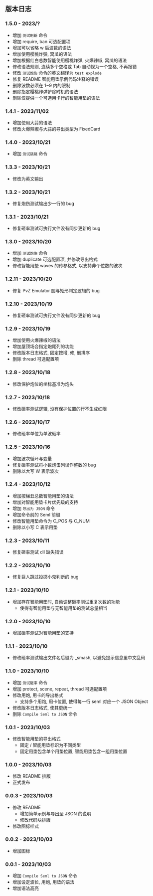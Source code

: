 ## 版本日志

### 1.5.0 - 2023/?

- 增加 `测试刷新` 命令
- 增加 require, ban 可选配置项
- 增加可以省略 w 后波数的语法
- 增加使用樱桃炸弹, 窝瓜的语法
- 增加根据红白总数智能使用樱桃炸弹, 火爆辣椒, 窝瓜的语法
- 修改语法规则, 连续多个空格或 Tab 自动视为一个空格, 不再报错
- 修改 `测试炮伤` 命令的英文翻译为 `test explode`
- 修复 README 智能用垫示例代码注释的错误
- 删除波数必须在 1~9 内的限制
- 删除指定樱桃炸弹铲除时机的语法
- 删除仅提供一个可选用卡行的智能用垫的语法

### 1.4.1 - 2023/11/02

- 增加使用大蒜的语法
- 修改火爆辣椒与大蒜的导出类型为 FixedCard

### 1.4.0 - 2023/10/21

- 增加 `测试跳跳` 命令

### 1.3.3 - 2023/10/21

- 修改为英文输出

### 1.3.2 - 2023/10/21

- 修复炮伤测试输出少一行的 bug

### 1.3.1 - 2023/10/21

- 修复砸率测试可执行文件没有同步更新的 bug

### 1.3.0 - 2023/10/20

- 增加 `测试炮伤` 命令
- 增加 duplicate 可选配置项, 并修改导出格式
- 修改智能用垫 waves 的传参格式, 以支持非个位数的波次

### 1.2.11 - 2023/10/20

- 修复 PvZ Emulator 圆与矩形判定逻辑的 bug

### 1.2.10 - 2023/10/19

- 修复砸率测试可执行文件没有同步更新的 bug

### 1.2.9 - 2023/10/19

- 增加使用火爆辣椒的语法
- 增加屋顶场合指定炮尾列的功能
- 修改版本日志格式, 固定按增, 修, 删排序
- 删除 thread 可选配置项

### 1.2.8 - 2023/10/18

- 修改保护炮位的坐标基准为炮头

### 1.2.7 - 2023/10/18

- 修改砸率测试逻辑, 没有保护位置的行不生成红眼

### 1.2.6 - 2023/10/17

- 修改砸率单位为单波砸率

### 1.2.5 - 2023/10/16

- 增加波次循环与变量
- 修复砸率测试将小数炮击列误作整数的 bug
- 删除以大写 W 表示波次

### 1.2.4 - 2023/10/12

- 增加按梯丑总数智能用垫的语法
- 增加对智能用垫卡片优先级的支持
- 增加 `导出为 JSON` 命令
- 增加命令前的 Seml 前缀
- 修改智能用垫命令为 C_POS 与 C_NUM
- 删除以小写 C 表示用垫

### 1.2.3 - 2023/10/11

- 修复砸率测试 dll 缺失错误

### 1.2.2 - 2023/10/10

- 修复巨人跳过投掷小鬼判断的 bug

### 1.2.1 - 2023/10/10

- 增加存在智能用垫时, 自动调整砸率测试重复次数的功能
    - 使得有智能用垫与无智能用垫的测试总量相当

### 1.2.0 - 2023/10/10

- 增加砸率测试对智能用垫的支持

### 1.1.1 - 2023/10/10

- 修改砸率测试输出文件名后缀为 _smash, 以避免提示信息里中文乱码

### 1.1.0 - 2023/10/10

- 增加 `测试砸率` 命令
- 增加 protect, scene, repeat, thread 可选配置项
- 修改用炮, 用卡的导出格式
    - 支持多个用炮, 用卡位置, 使得每一行 seml 对应一个 JSON Object
- 修改版本日志格式, 使其更统一
- 删除 `Compile Seml to JSON` 命令

### 1.0.1 - 2023/10/03

- 修改智能用垫的导出格式
    - 固定 / 智能用垫标识为不同类型
    - 固定用垫包含单个用垫位置, 智能用垫包含一组用垫位置

### 1.0.0 - 2023/10/03

- 修改 README 排版
- 正式发布

### 0.0.3 - 2023/10/03

- 修改 README
    - 增加简单示例与导出至 JSON 的说明
    - 修改代码块排版
- 修改图标样式

### 0.0.2 - 2023/10/03

- 增加图标

### 0.0.1 - 2023/10/03

- 增加 `Compile Seml to JSON` 命令
- 增加设定波长, 用炮, 用垫的语法
- 增加语法高亮
